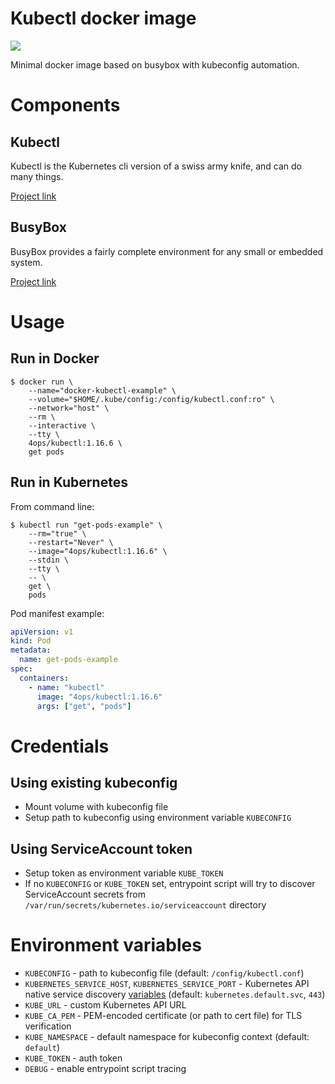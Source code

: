 # Kubectl docker image

[![](https://images.microbadger.com/badges/image/4ops/kubectl:1.16.6.svg)](https://microbadger.com/images/4ops/kubectl "Get your own image badge on microbadger.com")

Minimal docker image based on busybox with kubeconfig automation.

# Components

## Kubectl

Kubectl is the Kubernetes cli version of a swiss army knife, and can do many things.

[Project link](https://kubectl.docs.kubernetes.io/)

## BusyBox

BusyBox provides a fairly complete environment for any small or embedded system.

[Project link](https://busybox.net/)

# Usage

## Run in Docker

```shell
$ docker run \
    --name="docker-kubectl-example" \
    --volume="$HOME/.kube/config:/config/kubectl.conf:ro" \
    --network="host" \
    --rm \
    --interactive \
    --tty \
    4ops/kubectl:1.16.6 \
    get pods
```

## Run in Kubernetes

From command line:

```shell
$ kubectl run "get-pods-example" \
    --rm="true" \
    --restart="Never" \
    --image="4ops/kubectl:1.16.6" \
    --stdin \
    --tty \
    -- \
    get \
    pods
```

Pod manifest example:

```YAML
apiVersion: v1
kind: Pod
metadata:
  name: get-pods-example
spec:
  containers:
    - name: "kubectl"
      image: "4ops/kubectl:1.16.6"
      args: ["get", "pods"]
```

# Credentials

## Using existing kubeconfig

- Mount volume with kubeconfig file
- Setup path to kubeconfig using environment variable `KUBECONFIG`

## Using ServiceAccount token

- Setup token as environment variable `KUBE_TOKEN`
- If no `KUBECONFIG` or `KUBE_TOKEN` set, entrypoint script will try to discover ServiceAccount secrets from `/var/run/secrets/kubernetes.io/serviceaccount` directory

# Environment variables

- `KUBECONFIG` - path to kubeconfig file (default: `/config/kubectl.conf`)
- `KUBERNETES_SERVICE_HOST`, `KUBERNETES_SERVICE_PORT` - Kubernetes API native service discovery [variables](https://kubernetes.io/docs/concepts/services-networking/service/#environment-variables) (default: `kubernetes.default.svc`, `443`)
- `KUBE_URL` - custom Kubernetes API URL
- `KUBE_CA_PEM` - PEM-encoded certificate (or path to cert file) for TLS verification
- `KUBE_NAMESPACE` - default namespace for kubeconfig context (default: `default`)
- `KUBE_TOKEN` - auth token
- `DEBUG` - enable entrypoint script tracing
